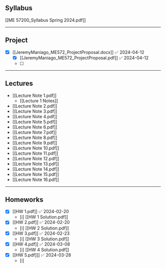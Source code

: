 ## Syllabus
[[ME 57200_Syllabus Spring 2024.pdf]]

---
## Project
- [x] [[JeremyManiago_ME572_ProjectProposal.docx]] ✅ 2024-04-12
	- [x] [[JeremyManiago_ME572_ProjectProposal.pdf]] ✅ 2024-04-12
	- [ ] 

---
## Lectures
- [[Lecture Note 1.pdf]]
	- [[Lecture 1 Notes]]
- [[Lecture Note 2.pdf]]
- [[Lecture Note 3.pdf]]
- [[Lecture Note 4.pdf]]
- [[Lecture Note 5.pdf]]
- [[Lecture Note 6.pdf]]
- [[Lecture Note 7.pdf]]
- [[Lecture Note 8.pdf]]
- [[Lecture Note 9.pdf]]
- [[Lecture Note 10.pdf]]
- [[Lecture Note 11.pdf]]
- [[Lecture Note 12.pdf]]
- [[Lecture Note 13.pdf]]
- [[Lecture Note 14.pdf]]
- [[Lecture Note 15.pdf]]
- [[Lecture Note 16.pdf]]


---
## Homeworks
- [x] [[HW 1.pdf]] ✅ 2024-02-20
	- [i] [[HW 1 Solution.pdf]]
- [x] [[HW 2.pdf]] ✅ 2024-02-20
	- [i] [[HW 2 Solution.pdf]]
- [x] [[HW 3.pdf]] ✅ 2024-02-23
	- [i] [[HW 3 Solution.pdf]]
- [x] [[HW 4.pdf]] ✅ 2024-03-08
	- [i] [[HW 4 Solution.pdf]] 
- [x] [[HW 5.pdf]]] ✅ 2024-03-28
	- [i] 